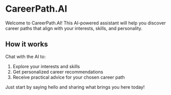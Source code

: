 # CareerPath.AI

Welcome to CareerPath.AI! This AI-powered assistant will help you discover career paths that align with your interests, skills, and personality.

## How it works

Chat with the AI to:
1. Explore your interests and skills
2. Get personalized career recommendations
3. Receive practical advice for your chosen career path

Just start by saying hello and sharing what brings you here today!
